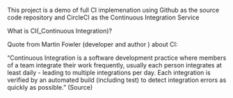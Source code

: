 This project is a demo of full CI implemenation using Github as the source code repository and CircleCI as the Continuous Integration Service

What is CI(_Continuous Integration)?

Quote from Martin Fowler (developer and author ) about CI:

“Continuous Integration is a software development practice where members of a team integrate their work frequently, usually each person integrates at least daily - leading to multiple integrations per day. Each integration is verified by an automated build (including test) to detect integration errors as quickly as possible.” (Source)



